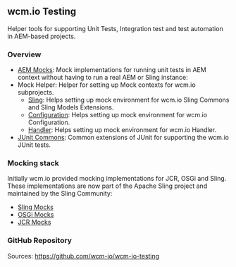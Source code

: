 ## wcm.io Testing

Helper tools for supporting Unit Tests, Integration test and test automation in AEM-based projects.


### Overview

* [AEM Mocks](aem-mock/): Mock implementations for running unit tests in AEM context without having to run a real AEM or Sling instance:
* Mock Helper: Helper for setting up Mock contexts for wcm.io subprojects.
    * [Sling](wcm-io-mock/sling/): Helps setting up mock environment for wcm.io Sling Commons and Sling Models Extensions.
    * [Configuration](wcm-io-mock/config/): Helps setting up mock environment for wcm.io Configuration.
    * [Handler](wcm-io-mock/handler/): Helps setting up mock environment for wcm.io Handler.
* [JUnit Commons](junit-commons/): Common extensions of JUnit for supporting the wcm.io JUnit tests.


### Mocking stack

Initially wcm.io provided mocking implementations for JCR, OSGi and Sling. These implementations are now part of the Apache Sling project and maintained by the Sling Community:

* [Sling Mocks](http://sling.apache.org/documentation/development/sling-mock.html)
* [OSGi Mocks](http://sling.apache.org/documentation/development/osgi-mock.html)
* [JCR Mocks](http://sling.apache.org/documentation/development/jcr-mock.html)


### GitHub Repository

Sources: https://github.com/wcm-io/wcm-io-testing
